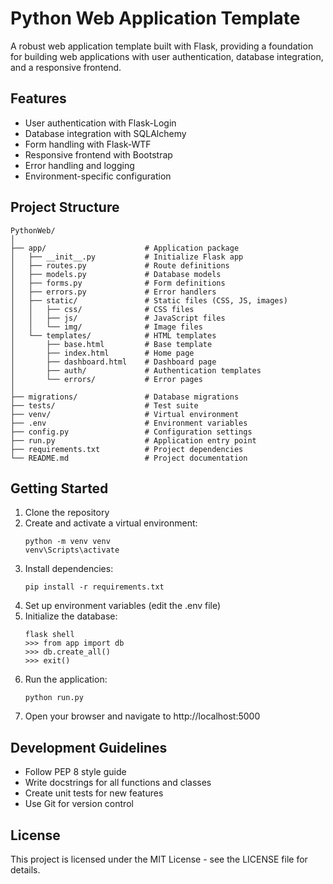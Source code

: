 # Python Web Application Template

A robust web application template built with Flask, providing a foundation for building web applications with user authentication, database integration, and a responsive frontend.

## Features

- User authentication with Flask-Login
- Database integration with SQLAlchemy
- Form handling with Flask-WTF
- Responsive frontend with Bootstrap
- Error handling and logging
- Environment-specific configuration

## Project Structure

```
PythonWeb/
│
├── app/                      # Application package
│   ├── __init__.py           # Initialize Flask app
│   ├── routes.py             # Route definitions
│   ├── models.py             # Database models
│   ├── forms.py              # Form definitions
│   ├── errors.py             # Error handlers
│   ├── static/               # Static files (CSS, JS, images)
│   │   ├── css/              # CSS files
│   │   ├── js/               # JavaScript files
│   │   └── img/              # Image files
│   └── templates/            # HTML templates
│       ├── base.html         # Base template
│       ├── index.html        # Home page
│       ├── dashboard.html    # Dashboard page
│       ├── auth/             # Authentication templates
│       └── errors/           # Error pages
│
├── migrations/               # Database migrations
├── tests/                    # Test suite
├── venv/                     # Virtual environment
├── .env                      # Environment variables
├── config.py                 # Configuration settings
├── run.py                    # Application entry point
├── requirements.txt          # Project dependencies
└── README.md                 # Project documentation
```

## Getting Started

1. Clone the repository
2. Create and activate a virtual environment:
   ```
   python -m venv venv
   venv\Scripts\activate
   ```
3. Install dependencies:
   ```
   pip install -r requirements.txt
   ```
4. Set up environment variables (edit the .env file)
5. Initialize the database:
   ```
   flask shell
   >>> from app import db
   >>> db.create_all()
   >>> exit()
   ```
6. Run the application:
   ```
   python run.py
   ```
7. Open your browser and navigate to http://localhost:5000

## Development Guidelines

- Follow PEP 8 style guide
- Write docstrings for all functions and classes
- Create unit tests for new features
- Use Git for version control

## License

This project is licensed under the MIT License - see the LICENSE file for details.
